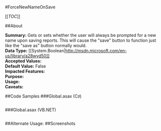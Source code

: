 #ForceNewNameOnSave

[[_TOC_]]

##About

**Summary:**  Gets or sets whether the user will always be prompted for a new name upon saving reports. This will cause the "save" button to function just like the "save as" button normally would.   
**Data Type:** [[System.Boolean|http://msdn.microsoft.com/en-us/library/a28wyd50]]  
**Accepted Values:**   
**Default Value:** False  
**Impacted Features:**   
**Purpose:**   
**Usage:**   
**Caveats:**   

##Code Samples
###Global.asax (C♯)

```csharp
```

###Global.asax (VB.NET)

```visualbasic
```
##Alternate Usage: 
##Screenshots
